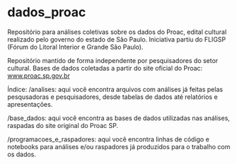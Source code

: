 # dados_proac
Repositório para análises coletivas sobre os dados do Proac, edital cultural realizado pelo governo do estado de São Paulo. Iniciativa partiu do FLIGSP (Fórum do Litoral Interior e Grande São Paulo).

Repositório mantido de forma independente por pesquisadores do setor cultural.
Bases de dados coletadas a partir do site oficial do Proac: www.proac.sp.gov.br

Índice:
/analises:
aqui você encontra arquivos com análises já feitas pelas pesqusadoras e pesquisadores, desde tabelas de dados até relatórios e apresentações.

/base_dados:
aqui você encontra as bases de dados utilizadas nas análises, raspadas do site original do Proac SP.

/programacoes_e_raspadores:
aqui você encontra linhas de código e notebooks para análises e/ou raspadores já produzidos para o trabalho com os dados.
